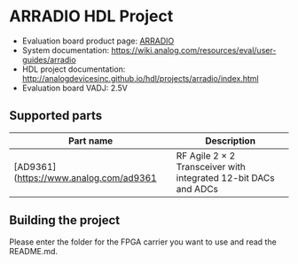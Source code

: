 # ARRADIO HDL Project

- Evaluation board product page: [ARRADIO](https://www.terasic.com.tw/cgi-bin/page/archive.pl?No=946)
- System documentation: https://wiki.analog.com/resources/eval/user-guides/arradio
- HDL project documentation: http://analogdevicesinc.github.io/hdl/projects/arradio/index.html
- Evaluation board VADJ: 2.5V

## Supported parts

| Part name                              | Description                                                  |
|----------------------------------------|--------------------------------------------------------------|
| [AD9361](https://www.analog.com/ad9361 | RF Agile 2 × 2 Transceiver with integrated 12-bit DACs and ADCs |

## Building the project

Please enter the folder for the FPGA carrier you want to use and read the README.md.
